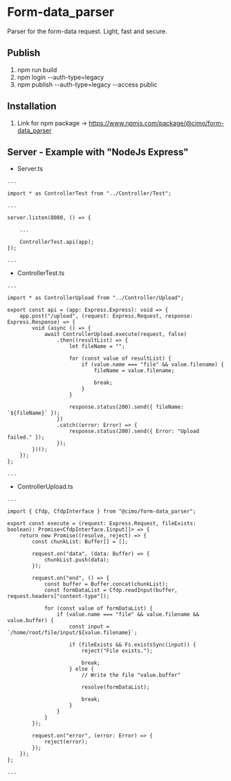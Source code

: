 # Form-data_parser

Parser for the form-data request. Light, fast and secure.

## Publish

1. npm run build
2. npm login --auth-type=legacy
3. npm publish --auth-type=legacy --access public

## Installation

1. Link for npm package -> https://www.npmjs.com/package/@cimo/form-data_parser

## Server - Example with "NodeJs Express"

-   Server.ts

```
...

import * as ControllerTest from "../Controller/Test";

...

server.listen(8080, () => {

    ...

    ControllerTest.api(app);
});

...
```

-   ControllerTest.ts

```
...

import * as ControllerUpload from "../Controller/Upload";

export const api = (app: Express.Express): void => {
    app.post("/upload", (request: Express.Request, response: Express.Response) => {
        void (async () => {
            await ControllerUpload.execute(request, false)
                .then((resultList) => {
                    let fileName = "";

                    for (const value of resultList) {
                        if (value.name === "file" && value.filename) {
                            fileName = value.filename;

                            break;
                        }
                    }

                    response.status(200).send({ fileName: `${fileName}` });
                })
                .catch((error: Error) => {
                    response.status(200).send({ Error: "Upload failed." });
                });
        })();
    });
};

...
```

-   ControllerUpload.ts

```
...

import { Cfdp, CfdpInterface } from "@cimo/form-data_parser";

export const execute = (request: Express.Request, fileExists: boolean): Promise<CfdpInterface.Iinput[]> => {
    return new Promise((resolve, reject) => {
        const chunkList: Buffer[] = [];

        request.on("data", (data: Buffer) => {
            chunkList.push(data);
        });

        request.on("end", () => {
            const buffer = Buffer.concat(chunkList);
            const formDataList = Cfdp.readInput(buffer, request.headers["content-type"]);

            for (const value of formDataList) {
                if (value.name === "file" && value.filename && value.buffer) {
                    const input = `/home/root/file/input/${value.filename}`;

                    if (fileExists && Fs.existsSync(input)) {
                        reject("File exists.");

                        break;
                    } else {
                        // Write the file "value.buffer"

                        resolve(formDataList);

                        break;
                    }
                }
            }
        });

        request.on("error", (error: Error) => {
            reject(error);
        });
    });
};

...
```
